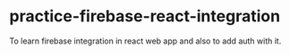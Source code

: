 # practice-firebase-react-integration
To learn firebase integration in react web app and also to add auth with it.
